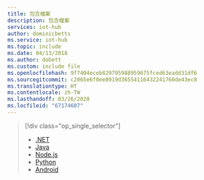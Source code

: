 ```yaml
---
title: 包含檔案
description: 包含檔案
services: iot-hub
author: dominicbetts
ms.service: iot-hub
ms.topic: include
ms.date: 04/13/2018
ms.author: dobett
ms.custom: include file
ms.openlocfilehash: 9f7404eceb829795988959675fced63eadd31df6
ms.sourcegitcommit: c2065e6f0ee0919d36554116432241760de43ec8
ms.translationtype: HT
ms.contentlocale: zh-TW
ms.lasthandoff: 03/26/2020
ms.locfileid: "67174607"
---
```

> [!div class="op_single_selector"]
> * [.NET](../articles/iot-hub/quickstart-control-device-dotnet.md)
> * [Java](../articles/iot-hub/quickstart-control-device-java.md)
> * [Node.js](../articles/iot-hub/quickstart-control-device-node.md)
> * [Python](../articles/iot-hub/quickstart-control-device-python.md)
> * [Android](../articles/iot-hub/quickstart-control-device-android.md)